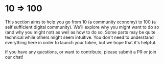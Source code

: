 # 10 => 100

This section aims to help you go from 10 (a community economy) to 100 (a self sufficient digital community). We'll explore why you might want to do so (and why you might not) as well as how to do so. Some parts may be quite technical while others might seem intuitive. You don't need to understand everything here in order to launch your token, but we hope that it's helpful.

If you have any questions, or want to contribute, please submit a PR or join our chat!
